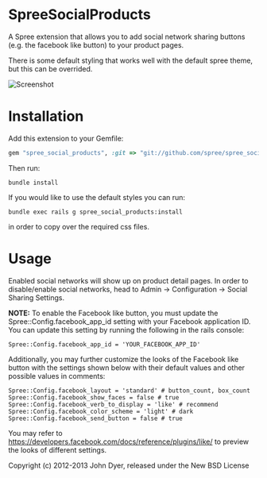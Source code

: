 SpreeSocialProducts
===================

A Spree extension that allows you to add social network sharing buttons (e.g. the facebook like button) to your product pages.

There is some default styling that works well with the default spree theme, but this can be overrided.

![Screenshot](http://i.minus.com/iPkrAfsR0nphT.png)


Installation	
=======

Add this extension to your Gemfile:

```ruby
gem "spree_social_products", :git => "git://github.com/spree/spree_social_products.git"
```

Then run:

```
bundle install
```

If you would like to use the default styles you can run:

```
bundle exec rails g spree_social_products:install
```

in order to copy over the required css files.

Usage
=======

Enabled social networks will show up on product detail pages. In order to disable/enable social networks, head to Admin -> Configuration -> Social Sharing Settings.

__NOTE:__ To enable the Facebook like button, you must update the Spree::Config.facebook_app_id setting with your Facebook application ID. You can update this setting by running the following in the rails console:

```
Spree::Config.facebook_app_id = 'YOUR_FACEBOOK_APP_ID'
```

Additionally, you may further customize the looks of the Facebook like button with the settings shown below with their default values and other possible values in comments:

```
Spree::Config.facebook_layout = 'standard' # button_count, box_count
Spree::Config.facebook_show_faces = false # true
Spree::Config.facebook_verb_to_display = 'like' # recommend
Spree::Config.facebook_color_scheme = 'light' # dark
Spree::Config.facebook_send_button = false # true
```

You may refer to https://developers.facebook.com/docs/reference/plugins/like/ to preview the looks of different settings.

Copyright (c) 2012-2013 John Dyer, released under the New BSD License
